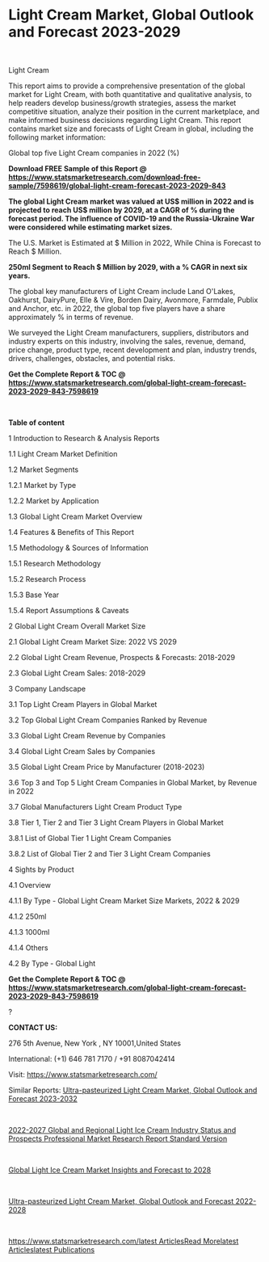 <h1>Light Cream Market, Global Outlook and Forecast 2023-2029</h1><br/><p>Light Cream</p>
 
 
 
 <p>This report aims to provide a comprehensive presentation of the global market for Light Cream, with both quantitative and qualitative analysis, to help readers develop business/growth strategies, assess the market competitive situation, analyze their position in the current marketplace, and make informed business decisions regarding Light Cream. This report contains market size and forecasts of Light Cream in global, including the following market information:</p>
 
 
 
 <p>Global top five Light Cream companies in 2022 (%)</p>
 
 
 
 <p><strong>Download FREE Sample of this Report @ <a href="https://www.statsmarketresearch.com/download-free-sample/7598619/global-light-cream-forecast-2023-2029-843">https://www.statsmarketresearch.com/download-free-sample/7598619/global-light-cream-forecast-2023-2029-843</a></strong></p>
 
 
 
 <p><strong>The global Light Cream market was valued at US$ million in 2022 and is projected to reach US$ million by 2029, at a <strong>CAGR</strong> of % during the forecast period. The influence of COVID-19 and the Russia-Ukraine War were considered while estimating market sizes.</strong></p>
 
 
 
 <p>The U.S. Market is Estimated at $ Million in 2022, While China is Forecast to Reach $ Million.</p>
 
 
 
 <p><strong>250ml Segment to Reach $ Million by 2029, with a % <strong>CAGR</strong> in next six years.</strong></p>
 
 
 
 <p>The global key manufacturers of Light Cream include Land O&#39;Lakes, Oakhurst, DairyPure, Elle & Vire, Borden Dairy, Avonmore, Farmdale, Publix and Anchor, etc. in 2022, the global top five players have a share approximately % in terms of revenue.</p>
 
 
 
 <p>We surveyed the Light Cream manufacturers, suppliers, distributors and industry experts on this industry, involving the sales, revenue, demand, price change, product type, recent development and plan, industry trends, drivers, challenges, obstacles, and potential risks.</p>
 
 
 
 <div><b>Get the Complete Report & TOC @ <a href="https://www.statsmarketresearch.com/global-light-cream-forecast-2023-2029-843-7598619">https://www.statsmarketresearch.com/global-light-cream-forecast-2023-2029-843-7598619</a></b></div>
 
 
 
 <p><br />
 
 <b>Table of content</b></p>
 
 
 
 <p>1 Introduction to Research & Analysis Reports<br />
 
 1.1 Light Cream Market Definition<br />
 
 1.2 Market Segments<br />
 
 1.2.1 Market by Type<br />
 
 1.2.2 Market by Application<br />
 
 1.3 Global Light Cream Market Overview<br />
 
 1.4 Features & Benefits of This Report<br />
 
 1.5 Methodology & Sources of Information<br />
 
 1.5.1 Research Methodology<br />
 
 1.5.2 Research Process<br />
 
 1.5.3 Base Year<br />
 
 1.5.4 Report Assumptions & Caveats<br />
 
 2 Global Light Cream Overall Market Size<br />
 
 2.1 Global Light Cream Market Size: 2022 VS 2029<br />
 
 2.2 Global Light Cream Revenue, Prospects & Forecasts: 2018-2029<br />
 
 2.3 Global Light Cream Sales: 2018-2029<br />
 
 3 Company Landscape<br />
 
 3.1 Top Light Cream Players in Global Market<br />
 
 3.2 Top Global Light Cream Companies Ranked by Revenue<br />
 
 3.3 Global Light Cream Revenue by Companies<br />
 
 3.4 Global Light Cream Sales by Companies<br />
 
 3.5 Global Light Cream Price by Manufacturer (2018-2023)<br />
 
 3.6 Top 3 and Top 5 Light Cream Companies in Global Market, by Revenue in 2022<br />
 
 3.7 Global Manufacturers Light Cream Product Type<br />
 
 3.8 Tier 1, Tier 2 and Tier 3 Light Cream Players in Global Market<br />
 
 3.8.1 List of Global Tier 1 Light Cream Companies<br />
 
 3.8.2 List of Global Tier 2 and Tier 3 Light Cream Companies<br />
 
 4 Sights by Product<br />
 
 4.1 Overview<br />
 
 4.1.1 By Type - Global Light Cream Market Size Markets, 2022 & 2029<br />
 
 4.1.2 250ml<br />
 
 4.1.3 1000ml<br />
 
 4.1.4 Others<br />
 
 4.2 By Type - Global Light</p>
 
 
 
 <div><b>Get the Complete Report & TOC @ <a href="https://www.statsmarketresearch.com/global-light-cream-forecast-2023-2029-843-7598619">https://www.statsmarketresearch.com/global-light-cream-forecast-2023-2029-843-7598619</a></b></div>
 
 
 
 <p>? </p>
 
 
 
 <p><b>CONTACT US:</b><br />
 
 276 5th Avenue, New York , NY 10001,United States<br />
 
 International: (+1) 646 781 7170 / +91 8087042414<br />
 
 Visit: <a href="https://www.statsmarketresearch.com/">https://www.statsmarketresearch.com/</a><br />
 
 Similar Reports: <a href="https://www.statsmarketresearch.com/global-light-cream-forecast-2023-2029-843-7598619">Ultra-pasteurized Light Cream Market, Global Outlook and Forecast 2023-2032</a><br />
 
 <br />
 
 <a href="https://www.statsmarketresearch.com/global-light-cream-forecast-2023-2029-843-7598619">2022-2027 Global and Regional Light Ice Cream Industry Status and Prospects Professional Market Research Report Standard Version</a><br />
 
 <br />
 
 <a href="https://www.statsmarketresearch.com/global-light-cream-forecast-2023-2029-843-7598619">Global Light Ice Cream Market Insights and Forecast to 2028</a><br />
 
 <br />
 
 <a href="https://www.statsmarketresearch.com/global-light-cream-forecast-2023-2029-843-7598619">Ultra-pasteurized Light Cream Market, Global Outlook and Forecast 2022-2028</a><br />
 
 <br />
 
 <a href="https://gyeongbokgung.com">https://www.statsmarketresearch.com/</a><a href="https://hallyeomaritime.com">latest Articles</a><a href="https://jingwansa.com">Read More</a><a href="https://nguoiviet.jp/">latest Articles</a><a href="https://www.intelmarketresearch.com/">latest Publications</a></p>